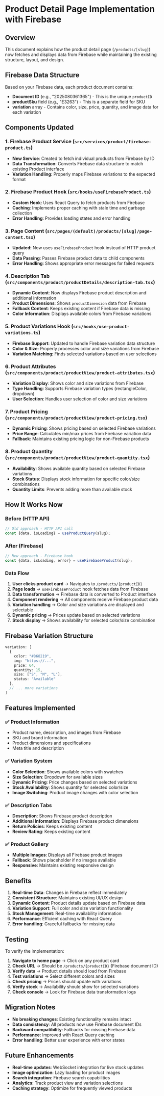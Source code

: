 # Product Detail Page Implementation with Firebase

## Overview
This document explains how the product detail page (`/products/[slug]`) now fetches and displays data from Firebase while maintaining the existing structure, layout, and design.

## Firebase Data Structure
Based on your Firebase data, each product document contains:
- **Document ID** (e.g., "2025080361365") - This is the unique `productID`
- **productSku** field (e.g., "E3263") - This is a separate field for SKU
- **variation** array - Contains color, size, price, quantity, and image data for each variation

## Components Updated

### 1. Firebase Product Service (`src/services/product/firebase-product.ts`)
- **New Service**: Created to fetch individual products from Firebase by ID
- **Data Transformation**: Converts Firebase data structure to match existing Product interface
- **Variation Handling**: Properly maps Firebase variations to the expected format

### 2. Firebase Product Hook (`src/hooks/useFirebaseProduct.ts`)
- **Custom Hook**: Uses React Query to fetch products from Firebase
- **Caching**: Implements proper caching with stale time and garbage collection
- **Error Handling**: Provides loading states and error handling

### 3. Page Content (`src/pages/(default)/products/[slug]/page-content.tsx`)
- **Updated**: Now uses `useFirebaseProduct` hook instead of HTTP product query
- **Data Passing**: Passes Firebase product data to child components
- **Error Handling**: Shows appropriate error messages for failed requests

### 4. Description Tab (`src/components/product/productDetails/description-tab.tsx`)
- **Dynamic Content**: Now displays Firebase product description and additional information
- **Product Dimensions**: Shows `productDimension` data from Firebase
- **Fallback Content**: Keeps existing content if Firebase data is missing
- **Color Information**: Displays available colors from Firebase variations

### 5. Product Variations Hook (`src/hooks/use-product-variations.ts`)
- **Firebase Support**: Updated to handle Firebase variation data structure
- **Color & Size**: Properly processes color and size variations from Firebase
- **Variation Matching**: Finds selected variations based on user selections

### 6. Product Attributes (`src/components/product/productView/product-attributes.tsx`)
- **Variation Display**: Shows color and size variations from Firebase
- **Type Handling**: Supports Firebase variation types (rectangleColor, dropdown)
- **User Selection**: Handles user selection of color and size variations

### 7. Product Pricing (`src/components/product/productView/product-pricing.tsx`)
- **Dynamic Pricing**: Shows pricing based on selected Firebase variations
- **Price Range**: Calculates min/max prices from Firebase variation data
- **Fallback**: Maintains existing pricing logic for non-Firebase products

### 8. Product Quantity (`src/components/product/productView/product-quantity.tsx`)
- **Availability**: Shows available quantity based on selected Firebase variations
- **Stock Status**: Displays stock information for specific color/size combinations
- **Quantity Limits**: Prevents adding more than available stock

## How It Works Now

### Before (HTTP API)
```typescript
// Old approach - HTTP API call
const {data, isLoading} = useProductQuery(slug);
```

### After (Firebase)
```typescript
// New approach - Firebase hook
const {data, isLoading, error} = useFirebaseProduct(slug);
```

### Data Flow
1. **User clicks product card** → Navigates to `/products/{productID}`
2. **Page loads** → `useFirebaseProduct` hook fetches data from Firebase
3. **Data transformation** → Firebase data is converted to Product interface
4. **Component rendering** → All components receive Firebase product data
5. **Variation handling** → Color and size variations are displayed and selectable
6. **Dynamic pricing** → Prices update based on selected variations
7. **Stock display** → Shows availability for selected color/size combination

## Firebase Variation Structure
```typescript
variation: [
  {
    color: "#868219",
    img: "https://...",
    price: 64,
    quantity: 15,
    size: ["S", "M", "L"],
    status: "Available"
  },
  // ... more variations
]
```

## Features Implemented

### ✅ **Product Information**
- Product name, description, and images from Firebase
- SKU and brand information
- Product dimensions and specifications
- Meta title and description

### ✅ **Variation System**
- **Color Selection**: Shows available colors with swatches
- **Size Selection**: Dropdown for available sizes
- **Dynamic Pricing**: Price changes based on selected variations
- **Stock Availability**: Shows quantity for selected color/size
- **Image Switching**: Product image changes with color selection

### ✅ **Description Tabs**
- **Description**: Shows Firebase product description
- **Additional Information**: Displays Firebase product dimensions
- **Return Policies**: Keeps existing content
- **Review Rating**: Keeps existing content

### ✅ **Product Gallery**
- **Multiple Images**: Displays all Firebase product images
- **Fallback**: Shows placeholder if no images available
- **Responsive**: Maintains existing responsive design

## Benefits

1. **Real-time Data**: Changes in Firebase reflect immediately
2. **Consistent Structure**: Maintains existing UI/UX design
3. **Dynamic Content**: Product details update based on Firebase data
4. **Variation Support**: Full color and size variation functionality
5. **Stock Management**: Real-time availability information
6. **Performance**: Efficient caching with React Query
7. **Error handling**: Graceful fallbacks for missing data

## Testing

To verify the implementation:
1. **Navigate to home page** → Click on any product card
2. **Check URL** → Should be `/products/{productID}` (Firebase document ID)
3. **Verify data** → Product details should load from Firebase
4. **Test variations** → Select different colors and sizes
5. **Check pricing** → Prices should update with variations
6. **Verify stock** → Availability should show for selected variations
7. **Check console** → Look for Firebase data transformation logs

## Migration Notes

- **No breaking changes**: Existing functionality remains intact
- **Data consistency**: All products now use Firebase document IDs
- **Backward compatibility**: Fallbacks for missing Firebase data
- **Performance**: Improved with React Query caching
- **Error handling**: Better user experience with error states

## Future Enhancements

- **Real-time updates**: WebSocket integration for live stock updates
- **Image optimization**: Lazy loading for product images
- **Search integration**: Firebase search capabilities
- **Analytics**: Track product view and variation selections
- **Caching strategy**: Optimize for frequently viewed products
